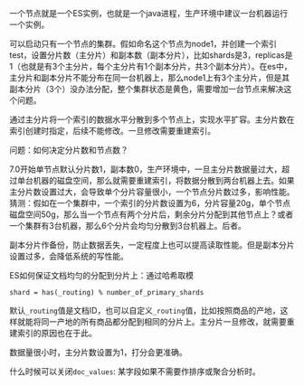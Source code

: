 一个节点就是一个ES实例，也就是一个java进程，生产环境中建议一台机器运行一个实例。

可以启动只有一个节点的集群。假如命名这个节点为node1，并创建一个索引test，设置分片数（主分片）和副本数（副本分片），比如shards是3，replicas是1（也就是有3个主分片，每个主分片有1个副本分片，共3个副本分片）。在es中，主分片和副本分片不能分布在同一台机器上，那么node1上有3个主分片，但是其副本分片（3个）没办法分配，整个集群状态是黄色，需要增加一台节点来解决这个问题。

通过主分片将一个索引的数据水平分散到多个节点上，实现水平扩容。主分片数在索引创建时指定，后续不能修改。一旦修改需要重建索引。

问题：如何决定分片数和节点数？

7.0开始单节点默认分片数1，副本数0，生产环境中，一旦主分片数据量过大，超过单台机器的磁盘空间，那么就需要重建索引，将数据分散到两台机器上去。如果主分片数设置过大，会导致单个分片容量很小，一个节点分片数过多，影响性能。猜测：假如在一个集群中，一个索引的分片数设置为6，分片容量20g，单个节点磁盘空间50g，那么当一个节点有两个分片后，剩余分片分配到其他节点上？或者一个集群有3台机器，那么6个分片会均匀分散到3台机器上。后者。

副本分片作备份，防止数据丢失，一定程度上也可以提高读取性能。但是副本分片设置过多，会降低系统的写性能。

ES如何保证文档均匀的分配到分片上：通过哈希取模

```
shard = has(_routing) % number_of_primary_shards
```

默认`_routing`值是文档ID，也可以自定义`_routing`值，比如按照商品的产地，这样就能将同一产地的所有商品都分配到相同的分片上。主分片一旦修改，就需要重建索引的原因也在于此。

数据量很小时，主分片数设置为1，打分会更准确。

什么时候可以关闭`doc_values`: 某字段如果不需要作排序或聚合分析时。